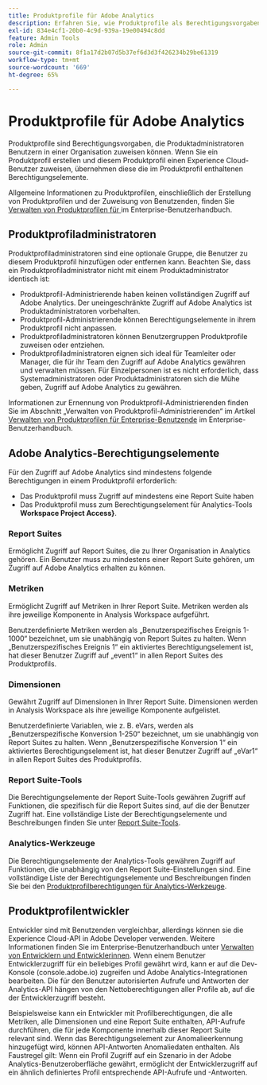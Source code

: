 ```yaml
---
title: Produktprofile für Adobe Analytics
description: Erfahren Sie, wie Produktprofile als Berechtigungsvorgaben verwendet werden können, die Produktadministratoren Benutzern in einer Organisation zuweisen können.
exl-id: 834e4cf1-20b0-4c9d-939a-19e00494c8dd
feature: Admin Tools
role: Admin
source-git-commit: 8f1a17d2b07d5b37ef6d3d3f426234b29be61319
workflow-type: tm+mt
source-wordcount: '669'
ht-degree: 65%

---
```


# Produktprofile für Adobe Analytics

Produktprofile sind Berechtigungsvorgaben, die Produktadministratoren Benutzern in einer Organisation zuweisen können. Wenn Sie ein Produktprofil erstellen und diesem Produktprofil einen Experience Cloud-Benutzer zuweisen, übernehmen diese die im Produktprofil enthaltenen Berechtigungselemente.

Allgemeine Informationen zu Produktprofilen, einschließlich der Erstellung von Produktprofilen und der Zuweisung von Benutzenden, finden Sie [Verwalten von Produktprofilen für ](https://helpx.adobe.com/de/enterprise/using/manage-product-profiles.html) im Enterprise-Benutzerhandbuch.

## Produktprofiladministratoren

Produktprofiladministratoren sind eine optionale Gruppe, die Benutzer zu diesem Produktprofil hinzufügen oder entfernen kann. Beachten Sie, dass ein Produktprofiladministrator nicht mit einem Produktadministrator identisch ist:

* Produktprofil-Administrierende haben keinen vollständigen Zugriff auf Adobe Analytics. Der uneingeschränkte Zugriff auf Adobe Analytics ist Produktadministratoren vorbehalten.
* Produktprofil-Administrierende können Berechtigungselemente in ihrem Produktprofil nicht anpassen.
* Produktprofiladministratoren können Benutzergruppen Produktprofile zuweisen oder entziehen.
* Produktprofiladministratoren eignen sich ideal für Teamleiter oder Manager, die für ihr Team den Zugriff auf Adobe Analytics gewähren und verwalten müssen. Für Einzelpersonen ist es nicht erforderlich, dass Systemadministratoren oder Produktadministratoren sich die Mühe geben, Zugriff auf Adobe Analytics zu gewähren.

Informationen zur Ernennung von Produktprofil-Administrierenden finden Sie im Abschnitt „Verwalten von Produktprofil-Administrierenden“ im Artikel [Verwalten von Produktprofilen für Enterprise-Benutzende](https://helpx.adobe.com/de/enterprise/using/manage-product-profiles.html) im Enterprise-Benutzerhandbuch.

## Adobe Analytics-Berechtigungselemente

Für den Zugriff auf Adobe Analytics sind mindestens folgende Berechtigungen in einem Produktprofil erforderlich:

* Das Produktprofil muss Zugriff auf mindestens eine Report Suite haben
* Das Produktprofil muss zum Berechtigungselement für Analytics-Tools **Workspace Project Access&rbrace;**.

### Report Suites

Ermöglicht Zugriff auf Report Suites, die zu Ihrer Organisation in Analytics gehören. Ein Benutzer muss zu mindestens einer Report Suite gehören, um Zugriff auf Adobe Analytics erhalten zu können.

### Metriken

Ermöglicht Zugriff auf Metriken in Ihrer Report Suite. Metriken werden als ihre jeweilige Komponente in Analysis Workspace aufgeführt.

Benutzerdefinierte Metriken werden als „Benutzerspezifisches Ereignis 1-1000“ bezeichnet, um sie unabhängig von Report Suites zu halten. Wenn „Benutzerspezifisches Ereignis 1“ ein aktiviertes Berechtigungselement ist, hat dieser Benutzer Zugriff auf „event1“ in allen Report Suites des Produktprofils.

### Dimensionen

Gewährt Zugriff auf Dimensionen in Ihrer Report Suite. Dimensionen werden in Analysis Workspace als ihre jeweilige Komponente aufgelistet.

Benutzerdefinierte Variablen, wie z. B. eVars, werden als „Benutzerspezifische Konversion 1-250“ bezeichnet, um sie unabhängig von Report Suites zu halten. Wenn „Benutzerspezifische Konversion 1“ ein aktiviertes Berechtigungselement ist, hat dieser Benutzer Zugriff auf „eVar1“ in allen Report Suites des Produktprofils.

### Report Suite-Tools

Die Berechtigungselemente der Report Suite-Tools gewähren Zugriff auf Funktionen, die spezifisch für die Report Suites sind, auf die der Benutzer Zugriff hat. Eine vollständige Liste der Berechtigungselemente und Beschreibungen finden Sie unter [Report Suite-Tools](report-suite-tools.md).

### Analytics-Werkzeuge

Die Berechtigungselemente der Analytics-Tools gewähren Zugriff auf Funktionen, die unabhängig von den Report Suite-Einstellungen sind. Eine vollständige Liste der Berechtigungselemente und Beschreibungen finden Sie bei den [Produktprofilberechtigungen für Analytics-Werkzeuge](analytics-tools.md).

## Produktprofilentwickler

Entwickler sind mit Benutzenden vergleichbar, allerdings können sie die Experience Cloud-API in Adobe Developer verwenden. Weitere Informationen finden Sie im Enterprise-Benutzerhandbuch unter [Verwalten von Entwicklern und Entwicklerinnen](https://helpx.adobe.com/de/enterprise/using/manage-developers.html). Wenn einem Benutzer Entwicklerzugriff für ein beliebiges Profil gewährt wird, kann er auf die Dev-Konsole (console.adobe.io) zugreifen und Adobe Analytics-Integrationen bearbeiten. Die für den Benutzer autorisierten Aufrufe und Antworten der Analytics-API hängen von den Nettoberechtigungen aller Profile ab, auf die der Entwicklerzugriff besteht.

Beispielsweise kann ein Entwickler mit Profilberechtigungen, die alle Metriken, alle Dimensionen und eine Report Suite enthalten, API-Aufrufe durchführen, die für jede Komponente innerhalb dieser Report Suite relevant sind. Wenn das Berechtigungselement zur Anomalieerkennung hinzugefügt wird, können API-Antworten Anomaliedaten enthalten. Als Faustregel gilt: Wenn ein Profil Zugriff auf ein Szenario in der Adobe Analytics-Benutzeroberfläche gewährt, ermöglicht der Entwicklerzugriff auf ein ähnlich definiertes Profil entsprechende API-Aufrufe und -Antworten.
